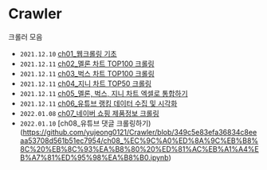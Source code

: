 # Crawler
크롤러 모음

- `2021.12.10` [ch01_웹크롤링 기초](https://github.com/yujeong0121/Crawler/blob/main/ch01_%EC%9B%B9%ED%81%AC%EB%A1%A4%EB%A7%81%20%EA%B8%B0%EC%B4%88.ipynb)
- `2021.12.11` [ch02_멜론 차트 TOP100 크롤링](https://github.com/yujeong0121/Crawler/blob/main/ch02_%EB%A9%9C%EB%A1%A0%20%EC%B0%A8%ED%8A%B8%20TOP100%20%ED%81%AC%EB%A1%A4%EB%A7%81.ipynb)
- `2021.12.11` [ch03_벅스 차트 TOP100 크롤링](https://github.com/yujeong0121/Crawler/blob/main/ch03_%EB%B2%85%EC%8A%A4%20%EC%B0%A8%ED%8A%B8%20TOP100%20%ED%81%AC%EB%A1%A4%EB%A7%81.ipynb)
- `2021.12.11` [ch04_지니 차트 TOP50 크롤링](https://github.com/yujeong0121/Crawler/blob/main/ch04_%EC%A7%80%EB%8B%88%20%EC%B0%A8%ED%8A%B8%20TOP50%20%ED%81%AC%EB%A1%A4%EB%A7%81.ipynb)
- `2021.12.11` [ch05_멜론, 벅스, 지니 차트 엑셀로 통합하기](https://github.com/yujeong0121/Crawler/blob/main/ch05_%EB%A9%9C%EB%A1%A0%2C%20%EB%B2%85%EC%8A%A4%2C%20%EC%A7%80%EB%8B%88%20%20%EC%B0%A8%ED%8A%B8%20%EC%97%91%EC%85%80%EB%A1%9C%20%ED%86%B5%ED%95%A9%ED%95%98%EA%B8%B0.ipynb)
- `2021.12.11` [ch06_유튜브 랭킹 데이터 수집 및 시각화](https://github.com/yujeong0121/Crawler/blob/main/ch06_%EC%9C%A0%ED%8A%9C%EB%B8%8C%20%EB%9E%AD%ED%82%B9%20%EB%8D%B0%EC%9D%B4%ED%84%B0%20%EC%88%98%EC%A7%91%20%EB%B0%8F%20%EC%8B%9C%EA%B0%81%ED%99%94.ipynb)
- `2022.01.08` [ch07_네이버 쇼핑 제품정보 크롤링](https://github.com/yujeong0121/Crawler/blob/main/ch07_%EB%84%A4%EC%9D%B4%EB%B2%84%20%EC%87%BC%ED%95%91%20%EC%A0%9C%ED%92%88%EC%A0%95%EB%B3%B4%20%ED%81%AC%EB%A1%A4%EB%A7%81.ipynb)
- `2022.01.10` [ch08_유튜브 댓글 크롤링하기)(https://github.com/yujeong0121/Crawler/blob/349c5e83efa36834c8eeaa53708d561b51ec7954/ch08_%EC%9C%A0%ED%8A%9C%EB%B8%8C%20%EB%8C%93%EA%B8%80%20%ED%81%AC%EB%A1%A4%EB%A7%81%ED%95%98%EA%B8%B0.ipynb)

